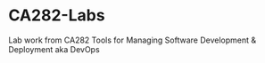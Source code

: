 # CA282-Labs
Lab work from CA282 Tools for Managing Software Development &amp; Deployment aka DevOps
